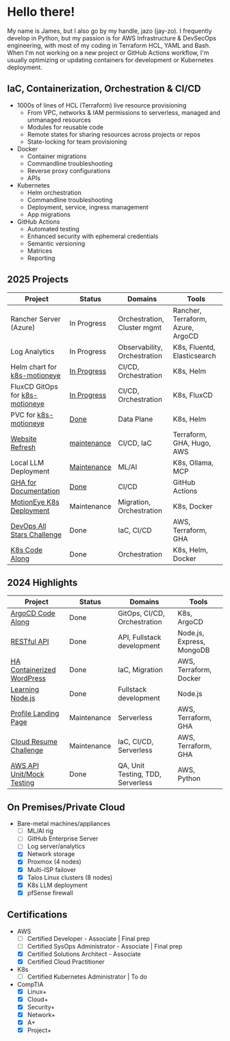 <!---
jameslazo/jameslazo is a ✨ special ✨ repository because its `README.md` (this file) appears on your GitHub profile.
You can click the Preview link to take a look at your changes.
--->
# Hello there!
My name is James, but I also go by my handle, jazo (jay-zo). I frequently develop in Python, but my passion is for AWS Infrastructure & DevSecOps engineering, with most of my coding in Terraform HCL, YAML and Bash. When I'm not working on a new project or GitHub Actions workflow, I'm usually optimizing or updating containers for development or Kubernetes deployment. 

## IaC, Containerization, Orchestration & CI/CD
- 1000s of lines of HCL (Terraform) live resource provisioning
  - From VPC, networks & IAM permissions to serverless, managed and unmanaged resources
  - Modules for reusable code
  - Remote states for sharing resources across projects or repos
  - State-locking for team provisioning
- Docker
  - Container migrations
  - Commandline troubleshooting
  - Reverse proxy configurations
  - APIs
- Kubernetes
  - Helm orchestration
  - Commandline troubleshooting
  - Deployment, service, ingress management
  - App migrations
- GitHub Actions
  - Automated testing
  - Enhanced security with ephemeral credentials
  - Semantic versioning
  - Matrices
  - Reporting

## 2025 Projects
| Project | Status | Domains | Tools |
| ------- | ------ | ------- | ----- |
| Rancher Server (Azure) | In Progress | Orchestration, Cluster mgmt | Rancher, Terraform, Azure, ArgoCD |
| Log Analytics | In Progress | Observability, Orchestration | K8s, Fluentd, Elasticsearch |
| Helm chart for [k8s-motioneye](https://github.com/jameslazo/k8s-motioneye/) | [In Progress](https://github.com/jameslazo/k8s-motioneye/issues/2) | CI/CD, Orchestration | K8s, Helm |
| FluxCD GitOps for [k8s-motioneye](https://github.com/jameslazo/k8s-motioneye/) | [In Progress](https://github.com/jameslazo/k8s-motioneye/issues/3) | CI/CD, Orchestration | K8s, FluxCD |
| PVC for [k8s-motioneye](https://github.com/jameslazo/k8s-motioneye/) | [Done](https://github.com/jameslazo/k8s-motioneye/pull/1) | Data Plane | K8s, Helm |
| [Website Refresh](https://www.jameslazo.com) | [maintenance](https://github.com/jameslazo/jameslazo.com) | CI/CD, IaC | Terraform, GHA, Hugo, AWS |
| Local LLM Deployment | [Maintenance](https://github.com/jameslazo/k8s-llms-deepseekr1) | ML/AI | K8s, Ollama, MCP |
| [GHA for Documentation](https://github.com/mischavandenburg/kubecraft/issues/35) | [Done](https://github.com/mischavandenburg/kubecraft/pull/51) | CI/CD | GitHub Actions |
| [MotionEye K8s Deployment](https://github.com/jameslazo/k8s-motioneye/) | Maintenance | Migration, Orchestration | K8s, Docker |
| [DevOps All Stars Challenge](https://github.com/jameslazo/devopsallstars-tf/) | Done | IaC, CI/CD | AWS, Terraform, GHA |
| [K8s Code Along](https://github.com/jameslazo/k8s-first-project/) | Done | Orchestration | K8s, Helm, Docker |

## 2024 Highlights
| Project | Status | Domains | Tools |
| ------- | ------ | ------- | ----- |
| [ArgoCD Code Along](https://github.com/jameslazo/argocd-app-config/) | Done | GitOps, CI/CD, Orchestration | K8s, ArgoCD |
| [RESTful API](https://github.com/jameslazo/Building-RESTful-APIs--Node.js-Express-MongoDB/) | Done | API, Fullstack development | Node.js, Express, MongoDB |
| [HA Containerized WordPress](https://blog.jameslazo.com/) | Done | IaC, Migration | AWS, Terraform, Docker |
| [Learning Node.js](https://github.com/jameslazo/LearningNode.js/) | Done | Fullstack development | Node.js |
| [Profile Landing Page](https://www.jameslazo.com/) | Maintenance | Serverless | AWS, Terraform, GHA | 
| [Cloud Resume Challenge](https://resume.jameslazo.com/) | Maintenance | IaC, CI/CD, Serverless | AWS, Terraform, GHA |
| [AWS API Unit/Mock Testing](https://github.com/jameslazo/aws-crud-api-lambda-dynamodb/) | Done | QA, Unit Testing, TDD, Serverless | AWS, Python | 
## On Premises/Private Cloud
- Bare-metal machines/appliances
  - [ ] ML/AI rig
  - [ ] GitHub Enterprise Server
  - [ ] Log server/analytics
  - [x] Network storage
  - [x] Proxmox (4 nodes)
  - [x] Multi-ISP failover
  - [x] Talos Linux clusters (8 nodes)
  - [x] K8s LLM deployment
  - [x] pfSense firewall

## Certifications
- AWS
  - [ ] Certified Developer - Associate | Final prep
  - [ ] Certified SysOps Administrator - Associate | Final prep
  - [x] Certified Solutions Architect - Associate
  - [x] Certified Cloud Practitioner
- K8s
  - [ ] Certified Kubernetes Administrator | To do
- CompTIA
  - [x] Linux+
  - [x] Cloud+
  - [x] Security+
  - [x] Network+
  - [x] A+
  - [x] Project+

